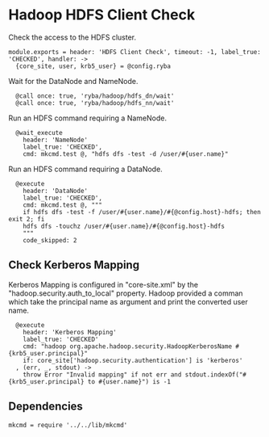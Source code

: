 
# Hadoop HDFS Client Check

Check the access to the HDFS cluster.

    module.exports = header: 'HDFS Client Check', timeout: -1, label_true: 'CHECKED', handler: ->
      {core_site, user, krb5_user} = @config.ryba

Wait for the DataNode and NameNode.

      @call once: true, 'ryba/hadoop/hdfs_dn/wait'
      @call once: true, 'ryba/hadoop/hdfs_nn/wait'

Run an HDFS command requiring a NameNode.

      @wait_execute
        header: 'NameNode'
        label_true: 'CHECKED',
        cmd: mkcmd.test @, "hdfs dfs -test -d /user/#{user.name}"

Run an HDFS command requiring a DataNode.

      @execute
        header: 'DataNode'
        label_true: 'CHECKED',
        cmd: mkcmd.test @, """
        if hdfs dfs -test -f /user/#{user.name}/#{@config.host}-hdfs; then exit 2; fi
        hdfs dfs -touchz /user/#{user.name}/#{@config.host}-hdfs
        """
        code_skipped: 2

## Check Kerberos Mapping

Kerberos Mapping is configured in "core-site.xml" by the
"hadoop.security.auth_to_local" property. Hadoop provided a comman which take
the principal name as argument and print the converted user name.

      @execute
        header: 'Kerberos Mapping'
        label_true: 'CHECKED'
        cmd: "hadoop org.apache.hadoop.security.HadoopKerberosName #{krb5_user.principal}"
        if: core_site['hadoop.security.authentication'] is 'kerberos'
      , (err, _, stdout) ->
        throw Error "Invalid mapping" if not err and stdout.indexOf("#{krb5_user.principal} to #{user.name}") is -1

## Dependencies

    mkcmd = require '../../lib/mkcmd'
